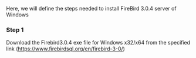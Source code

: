 Here, we will define the steps needed to install FireBird 3.0.4 server of Windows 

### Step 1
Download the Firebird3.0.4 exe file for Windows x32/x64 from the specified link (https://www.firebirdsql.org/en/firebird-3-0/)